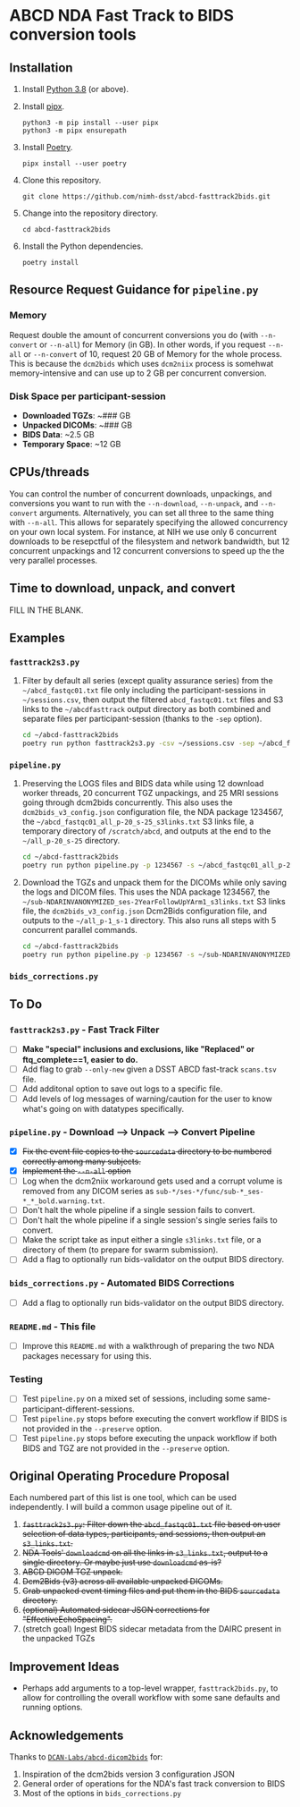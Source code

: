 # ABCD NDA Fast Track to BIDS conversion tools

## Installation

1. Install [Python 3.8](https://www.python.org/downloads/) (or above).
1. Install [pipx](https://pipxproject.github.io/pipx/).

    ```shell
    python3 -m pip install --user pipx
    python3 -m pipx ensurepath
    ```

1. Install [Poetry](https://python-poetry.org/docs/).

    ```shell
    pipx install --user poetry
    ```

1. Clone this repository.

    ```shell
    git clone https://github.com/nimh-dsst/abcd-fasttrack2bids.git
    ```

1. Change into the repository directory.

    ```shell
    cd abcd-fasttrack2bids
    ```

1. Install the Python dependencies.

    ```shell
    poetry install
    ```

## Resource Request Guidance for `pipeline.py`

### Memory

Request double the amount of concurrent conversions you do (with `--n-convert` or `--n-all`) for Memory (in GB). In other words, if you request `--n-all` or `--n-convert` of 10, request 20 GB of Memory for the whole process. This is because the `dcm2bids` which uses `dcm2niix` process is somehwat memory-intensive and can use up to 2 GB per concurrent conversion.

### Disk Space per participant-session

- **Downloaded TGZs**: ~### GB
- **Unpacked DICOMs**: ~### GB
- **BIDS Data**: ~2.5 GB
- **Temporary Space**: ~12 GB

## CPUs/threads

You can control the number of concurrent downloads, unpackings, and conversions you want to run with the `--n-download`, `--n-unpack`, and `--n-convert` arguments. Alternatively, you can set all three to the same thing with `--n-all`. This allows for separately specifying the allowed concurrency on your own local system. For instance, at NIH we use only 6 concurrent downloads to be resepctful of the filesystem and network bandwidth, but 12 concurrent unpackings and 12 concurrent conversions to speed up the the very parallel processes.

## Time to download, unpack, and convert

FILL IN THE BLANK.

## Examples

### `fasttrack2s3.py`

1. Filter by default all series (except quality assurance series) from the `~/abcd_fastqc01.txt` file only including the participant-sessions in `~/sessions.csv`, then output the filtered `abcd_fastqc01.txt` files and S3 links to the `~/abcdfasttrack` output directory as both combined and separate files per participant-session (thanks to the `-sep` option).

    ```bash
    cd ~/abcd-fasttrack2bids
    poetry run python fasttrack2s3.py -csv ~/sessions.csv -sep ~/abcd_fastqc01.txt ~/abcdfasttrack
    ```

### `pipeline.py`

1. Preserving the LOGS files and BIDS data while using 12 download worker threads, 20 concurrent TGZ unpackings, and 25 MRI sessions going through dcm2bids concurrently. This also uses the `dcm2bids_v3_config.json` configuration file, the NDA package 1234567, the `~/abcd_fastqc01_all_p-20_s-25_s3links.txt` S3 links file, a temporary directory of `/scratch/abcd`, and outputs at the end to the `~/all_p-20_s-25` directory.

    ```bash
    cd ~/abcd-fasttrack2bids
    poetry run python pipeline.py -p 1234567 -s ~/abcd_fastqc01_all_p-20_s-25_s3links.txt -c dcm2bids_v3_config.json -t /scratch/abcd -o ~/all_p-20_s-25 -z LOGS BIDS --n-download 12 --n-unpack 20 --n-convert 25
    ```

1. Download the TGZs and unpack them for the DICOMs while only saving the logs and DICOM files. This uses the NDA package 1234567, the `~/sub-NDARINVANONYMIZED_ses-2YearFollowUpYArm1_s3links.txt` S3 links file, the `dcm2bids_v3_config.json` Dcm2Bids configuration file, and outputs to the `~/all_p-1_s-1` directory. This also runs all steps with 5 concurrent parallel commands.

    ```bash
    cd ~/abcd-fasttrack2bids
    poetry run python pipeline.py -p 1234567 -s ~/sub-NDARINVANONYMIZED_ses-2YearFollowUpYArm1_s3links.txt -c dcm2bids_v3_config.json -o ~/all_p-1_s-1 -z LOGS DICOM --n-all 5
    ```

### `bids_corrections.py`

## To Do

### `fasttrack2s3.py` - Fast Track Filter

- [ ] **Make "special" inclusions and exclusions, like "Replaced" or ftq_complete==1, easier to do.**
- [ ] Add flag to grab `--only-new` given a DSST ABCD fast-track `scans.tsv` file.
- [ ] Add additonal option to save out logs to a specific file.
- [ ] Add levels of log messages of warning/caution for the user to know what's going on with datatypes specifically.

### `pipeline.py` - Download --> Unpack --> Convert Pipeline

- [x] ~~Fix the event file copies to the `sourcedata` directory to be numbered correctly among many subjects.~~
- [x] ~~Implement the `--n-all` option~~
- [ ] Log when the dcm2niix workaround gets used and a corrupt volume is removed from any DICOM series as `sub-*/ses-*/func/sub-*_ses-*_*_bold.warning.txt`.
- [ ] Don't halt the whole pipeline if a single session fails to convert.
- [ ] Don't halt the whole pipeline if a single session's single series fails to convert.
- [ ] Make the script take as input either a single `s3links.txt` file, or a directory of them (to prepare for swarm submission).
- [ ] Add a flag to optionally run bids-validator on the output BIDS directory.

### `bids_corrections.py` - Automated BIDS Corrections

- [ ] Add a flag to optionally run bids-validator on the output BIDS directory.

### `README.md` - This file

- [ ] Improve this `README.md` with a walkthrough of preparing the two NDA packages necessary for using this.

### Testing

- [ ] Test `pipeline.py` on a mixed set of sessions, including some same-participant-different-sessions.
- [ ] Test `pipeline.py` stops before executing the convert workflow if BIDS is not provided in the `--preserve` option.
- [ ] Test `pipeline.py` stops before executing the unpack workflow if both BIDS and TGZ are not provided in the `--preserve` option.

## Original Operating Procedure Proposal

Each numbered part of this list is one tool, which can be used independently. I will build a common usage pipeline out of it.

1. ~~`fasttrack2s3.py`: Filter down the `abcd_fastqc01.txt` file based on user selection of data types, participants, and sessions, then output an `s3_links.txt`.~~
1. ~~NDA Tools' `downloadcmd` on all the links in `s3_links.txt`, output to a single directory. Or maybe just use `downloadcmd` as-is?~~
1. ~~ABCD DICOM TGZ unpack.~~
1. ~~Dcm2Bids (v3) across all available unpacked DICOMs.~~
1. ~~Grab unpacked event timing files and put them in the BIDS `sourcedata` directory.~~
1. ~~(optional) Automated sidecar JSON corrections for "EffectiveEchoSpacing".~~
1. (stretch goal) Ingest BIDS sidecar metadata from the DAIRC present in the unpacked TGZs

## Improvement Ideas

- Perhaps add arguments to a top-level wrapper, `fasttrack2bids.py`, to allow for controlling the overall workflow with some sane defaults and running options.

## Acknowledgements

Thanks to [`DCAN-Labs/abcd-dicom2bids`](https://github.com/DCAN-Labs/abcd-dicom2bids) for:

1. Inspiration of the dcm2bids version 3 configuration JSON
1. General order of operations for the NDA's fast track conversion to BIDS
1. Most of the options in `bids_corrections.py`
